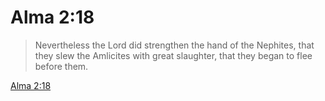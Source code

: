 # Alma 2:18

> Nevertheless the Lord did strengthen the hand of the Nephites, that they slew the Amlicites with great slaughter, that they began to flee before them.

[Alma 2:18](https://www.churchofjesuschrist.org/study/scriptures/bofm/alma/2?lang=eng&id=p18#p18)


